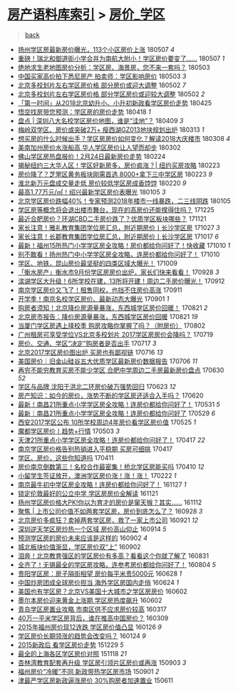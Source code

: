 [房产语料库索引](../../README.md)  > [房价_学区](房价_学区.md)
====
> [back](../README.md)

- [扬州学区房最新房价曝光，113个小区房价上涨](http://jkwz.applinzi.com/ittc/7100428022408807431.html#%E6%89%AC%E5%B7%9E%E5%AD%A6%E5%8C%BA%E6%88%BF%E6%9C%80%E6%96%B0%E6%88%BF%E4%BB%B7%E6%9B%9D%E5%85%89%EF%BC%8C113%E4%B8%AA%E5%B0%8F%E5%8C%BA%E6%88%BF%E4%BB%B7%E4%B8%8A%E6%B6%A8) 180507 *4* 
- [重磅！瑞北和御道街小学合并为南航大附小！学区房价要变了……](http://jkwz.applinzi.com/ittc/7100330172140225542.html#%E9%87%8D%E7%A3%85%EF%BC%81%E7%91%9E%E5%8C%97%E5%92%8C%E5%BE%A1%E9%81%93%E8%A1%97%E5%B0%8F%E5%AD%A6%E5%90%88%E5%B9%B6%E4%B8%BA%E5%8D%97%E8%88%AA%E5%A4%A7%E9%99%84%E5%B0%8F%EF%BC%81%E5%AD%A6%E5%8C%BA%E6%88%BF%E4%BB%B7%E8%A6%81%E5%8F%98%E4%BA%86%E2%80%A6%E2%80%A6) 180507 *1* 
- [绝地求生老地图房价分析：学区房、海景房，您不来一套吗？](http://jkwz.applinzi.com/ittc/7098872489000305675.html#%E7%BB%9D%E5%9C%B0%E6%B1%82%E7%94%9F%E8%80%81%E5%9C%B0%E5%9B%BE%E6%88%BF%E4%BB%B7%E5%88%86%E6%9E%90%EF%BC%9A%E5%AD%A6%E5%8C%BA%E6%88%BF%E3%80%81%E6%B5%B7%E6%99%AF%E6%88%BF%EF%BC%8C%E6%82%A8%E4%B8%8D%E6%9D%A5%E4%B8%80%E5%A5%97%E5%90%97%EF%BC%9F) 180503  
- [中国买家高价拍下悉尼房产 拍卖师：学区影响房价](http://jkwz.applinzi.com/ittc/7098798925203112976.html#%E4%B8%AD%E5%9B%BD%E4%B9%B0%E5%AE%B6%E9%AB%98%E4%BB%B7%E6%8B%8D%E4%B8%8B%E6%82%89%E5%B0%BC%E6%88%BF%E4%BA%A7+%E6%8B%8D%E5%8D%96%E5%B8%88%EF%BC%9A%E5%AD%A6%E5%8C%BA%E5%BD%B1%E5%93%8D%E6%88%BF%E4%BB%B7) 180503 *3* 
- [北京多校划片左右学区房价格 部分房价或迎大调整](http://jkwz.applinzi.com/ittc/7098441618942329862.html#%E5%8C%97%E4%BA%AC%E5%A4%9A%E6%A0%A1%E5%88%92%E7%89%87%E5%B7%A6%E5%8F%B3%E5%AD%A6%E5%8C%BA%E6%88%BF%E4%BB%B7%E6%A0%BC+%E9%83%A8%E5%88%86%E6%88%BF%E4%BB%B7%E6%88%96%E8%BF%8E%E5%A4%A7%E8%B0%83%E6%95%B4) 180502 *7* 
- [北京多校划片左右学区房价格 部分学区房价或迎较大调整](http://jkwz.applinzi.com/ittc/7098440678818448401.html#%E5%8C%97%E4%BA%AC%E5%A4%9A%E6%A0%A1%E5%88%92%E7%89%87%E5%B7%A6%E5%8F%B3%E5%AD%A6%E5%8C%BA%E6%88%BF%E4%BB%B7%E6%A0%BC+%E9%83%A8%E5%88%86%E5%AD%A6%E5%8C%BA%E6%88%BF%E4%BB%B7%E6%88%96%E8%BF%8E%E8%BE%83%E5%A4%A7%E8%B0%83%E6%95%B4) 180502 *2* 
- [「第一时间」从2018北京幼升小、小升初新政看学区房价走势](http://jkwz.applinzi.com/ittc/7095966784027100177.html#%E3%80%8C%E7%AC%AC%E4%B8%80%E6%97%B6%E9%97%B4%E3%80%8D%E4%BB%8E2018%E5%8C%97%E4%BA%AC%E5%B9%BC%E5%8D%87%E5%B0%8F%E3%80%81%E5%B0%8F%E5%8D%87%E5%88%9D%E6%96%B0%E6%94%BF%E7%9C%8B%E5%AD%A6%E5%8C%BA%E6%88%BF%E4%BB%B7%E8%B5%B0%E5%8A%BF) 180425  
- [悟空找房带您预测：学区房的房价走势](http://jkwz.applinzi.com/ittc/7093357403452212235.html#%E6%82%9F%E7%A9%BA%E6%89%BE%E6%88%BF%E5%B8%A6%E6%82%A8%E9%A2%84%E6%B5%8B%EF%BC%9A%E5%AD%A6%E5%8C%BA%E6%88%BF%E7%9A%84%E6%88%BF%E4%BB%B7%E8%B5%B0%E5%8A%BF) 180418 *1* 
- [盘点 | 深圳八大名校学区房价地图，谁是“洼地”？](http://jkwz.applinzi.com/ittc/7090018789272060935.html#%E7%9B%98%E7%82%B9+%7C+%E6%B7%B1%E5%9C%B3%E5%85%AB%E5%A4%A7%E5%90%8D%E6%A0%A1%E5%AD%A6%E5%8C%BA%E6%88%BF%E4%BB%B7%E5%9C%B0%E5%9B%BE%EF%BC%8C%E8%B0%81%E6%98%AF%E2%80%9C%E6%B4%BC%E5%9C%B0%E2%80%9D%EF%BC%9F) 180409 *3* 
- [梅岭双学区、房价或突破2万+ 瘦西湖GZ013地块规划出炉](http://jkwz.applinzi.com/ittc/7080001001547629574.html#%E6%A2%85%E5%B2%AD%E5%8F%8C%E5%AD%A6%E5%8C%BA%E3%80%81%E6%88%BF%E4%BB%B7%E6%88%96%E7%AA%81%E7%A0%B42%E4%B8%87%2B+%E7%98%A6%E8%A5%BF%E6%B9%96GZ013%E5%9C%B0%E5%9D%97%E8%A7%84%E5%88%92%E5%87%BA%E7%82%89) 180313 *1* 
- [想买房的什么时候出手？学区房房价如何变化？解读2018大庆楼市](http://jkwz.applinzi.com/ittc/7078100474807190544.html#%E6%83%B3%E4%B9%B0%E6%88%BF%E7%9A%84%E4%BB%80%E4%B9%88%E6%97%B6%E5%80%99%E5%87%BA%E6%89%8B%EF%BC%9F%E5%AD%A6%E5%8C%BA%E6%88%BF%E6%88%BF%E4%BB%B7%E5%A6%82%E4%BD%95%E5%8F%98%E5%8C%96%EF%BC%9F%E8%A7%A3%E8%AF%BB2018%E5%A4%A7%E5%BA%86%E6%A5%BC%E5%B8%82) 180308 *4* 
- [美南加州房价水涨船高 华人学区房价让人望而却步](http://jkwz.applinzi.com/ittc/7075790468908844049.html#%E7%BE%8E%E5%8D%97%E5%8A%A0%E5%B7%9E%E6%88%BF%E4%BB%B7%E6%B0%B4%E6%B6%A8%E8%88%B9%E9%AB%98+%E5%8D%8E%E4%BA%BA%E5%AD%A6%E5%8C%BA%E6%88%BF%E4%BB%B7%E8%AE%A9%E4%BA%BA%E6%9C%9B%E8%80%8C%E5%8D%B4%E6%AD%A5) 180302  
- [佛山学区房热盘报价！2月24日最新房价走势](http://jkwz.applinzi.com/ittc/7073558455338402822.html#%E4%BD%9B%E5%B1%B1%E5%AD%A6%E5%8C%BA%E6%88%BF%E7%83%AD%E7%9B%98%E6%8A%A5%E4%BB%B7%EF%BC%812%E6%9C%8824%E6%97%A5%E6%9C%80%E6%96%B0%E6%88%BF%E4%BB%B7%E8%B5%B0%E5%8A%BF) 180224  
- [揭秘纽约三大华人区！学区好新房多，房价疯涨？| 纽约买房攻略](http://jkwz.applinzi.com/ittc/7073370356209681418.html#%E6%8F%AD%E7%A7%98%E7%BA%BD%E7%BA%A6%E4%B8%89%E5%A4%A7%E5%8D%8E%E4%BA%BA%E5%8C%BA%EF%BC%81%E5%AD%A6%E5%8C%BA%E5%A5%BD%E6%96%B0%E6%88%BF%E5%A4%9A%EF%BC%8C%E6%88%BF%E4%BB%B7%E7%96%AF%E6%B6%A8%EF%BC%9F%7C+%E7%BA%BD%E7%BA%A6%E4%B9%B0%E6%88%BF%E6%94%BB%E7%95%A5) 180223  
- [房价降了？芝罘区黄务板块刚需首选 8000+拿下三中学区房](http://jkwz.applinzi.com/ittc/7073229432884298768.html#%E6%88%BF%E4%BB%B7%E9%99%8D%E4%BA%86%EF%BC%9F%E8%8A%9D%E7%BD%98%E5%8C%BA%E9%BB%84%E5%8A%A1%E6%9D%BF%E5%9D%97%E5%88%9A%E9%9C%80%E9%A6%96%E9%80%89+8000%2B%E6%8B%BF%E4%B8%8B%E4%B8%89%E4%B8%AD%E5%AD%A6%E5%8C%BA%E6%88%BF) 180223 *9* 
- [淮北新万元盘成交量走低 房价较低学区房成香饽饽](http://jkwz.applinzi.com/ittc/7072261298383750150.html#%E6%B7%AE%E5%8C%97%E6%96%B0%E4%B8%87%E5%85%83%E7%9B%98%E6%88%90%E4%BA%A4%E9%87%8F%E8%B5%B0%E4%BD%8E+%E6%88%BF%E4%BB%B7%E8%BE%83%E4%BD%8E%E5%AD%A6%E5%8C%BA%E6%88%BF%E6%88%90%E9%A6%99%E9%A5%BD%E9%A5%BD) 180220 *9* 
- [最高1.77万元/㎡！绍兴最新学区房价表曝光](http://jkwz.applinzi.com/ittc/7055117110995321862.html#%E6%9C%80%E9%AB%981.77%E4%B8%87%E5%85%83%2F%E3%8E%A1%EF%BC%81%E7%BB%8D%E5%85%B4%E6%9C%80%E6%96%B0%E5%AD%A6%E5%8C%BA%E6%88%BF%E4%BB%B7%E8%A1%A8%E6%9B%9D%E5%85%89) 180105 *3* 
- [北京学区房价跌幅40%！专家预测2018年楼市一线暴跌，二三线阴跌](http://jkwz.applinzi.com/ittc/7055056988247950346.html#%E5%8C%97%E4%BA%AC%E5%AD%A6%E5%8C%BA%E6%88%BF%E4%BB%B7%E8%B7%8C%E5%B9%8540%25%EF%BC%81%E4%B8%93%E5%AE%B6%E9%A2%84%E6%B5%8B2018%E5%B9%B4%E6%A5%BC%E5%B8%82%E4%B8%80%E7%BA%BF%E6%9A%B4%E8%B7%8C%EF%BC%8C%E4%BA%8C%E4%B8%89%E7%BA%BF%E9%98%B4%E8%B7%8C) 180105  
- [学区房等概念将会退出楼市舞台，现在的高房价还能撑得住吗？](http://jkwz.applinzi.com/ittc/7050967625406874640.html#%E5%AD%A6%E5%8C%BA%E6%88%BF%E7%AD%89%E6%A6%82%E5%BF%B5%E5%B0%86%E4%BC%9A%E9%80%80%E5%87%BA%E6%A5%BC%E5%B8%82%E8%88%9E%E5%8F%B0%EF%BC%8C%E7%8E%B0%E5%9C%A8%E7%9A%84%E9%AB%98%E6%88%BF%E4%BB%B7%E8%BF%98%E8%83%BD%E6%92%91%E5%BE%97%E4%BD%8F%E5%90%97%EF%BC%9F) 171225  
- [最近合肥房价？环湖CBD二手房价跌了？优质学区板块哪些？](http://jkwz.applinzi.com/ittc/7038486428281996304.html#%E6%9C%80%E8%BF%91%E5%90%88%E8%82%A5%E6%88%BF%E4%BB%B7%EF%BC%9F%E7%8E%AF%E6%B9%96CBD%E4%BA%8C%E6%89%8B%E6%88%BF%E4%BB%B7%E8%B7%8C%E4%BA%86%EF%BC%9F%E4%BC%98%E8%B4%A8%E5%AD%A6%E5%8C%BA%E6%9D%BF%E5%9D%97%E5%93%AA%E4%BA%9B%EF%BC%9F) 171121  
- [家长注意！雅礼教育集团学位房汇总，附近期房价丨长沙学区房](http://jkwz.applinzi.com/ittc/7029079292766585873.html#%E5%AE%B6%E9%95%BF%E6%B3%A8%E6%84%8F%EF%BC%81%E9%9B%85%E7%A4%BC%E6%95%99%E8%82%B2%E9%9B%86%E5%9B%A2%E5%AD%A6%E4%BD%8D%E6%88%BF%E6%B1%87%E6%80%BB%EF%BC%8C%E9%99%84%E8%BF%91%E6%9C%9F%E6%88%BF%E4%BB%B7%E4%B8%A8%E9%95%BF%E6%B2%99%E5%AD%A6%E5%8C%BA%E6%88%BF) 171027 *3* 
- [家长注意！长郡教育集团学位房汇总，附近期房价丨长沙学区房](http://jkwz.applinzi.com/ittc/7025349633025508368.html#%E5%AE%B6%E9%95%BF%E6%B3%A8%E6%84%8F%EF%BC%81%E9%95%BF%E9%83%A1%E6%95%99%E8%82%B2%E9%9B%86%E5%9B%A2%E5%AD%A6%E4%BD%8D%E6%88%BF%E6%B1%87%E6%80%BB%EF%BC%8C%E9%99%84%E8%BF%91%E6%9C%9F%E6%88%BF%E4%BB%B7%E4%B8%A8%E9%95%BF%E6%B2%99%E5%AD%A6%E5%8C%BA%E6%88%BF) 171017 *6* 
- [最新！福州15所热门小学学区房全攻略！房价都给你问好了！快收藏](http://jkwz.applinzi.com/ittc/7022863665789928465.html#%E6%9C%80%E6%96%B0%EF%BC%81%E7%A6%8F%E5%B7%9E15%E6%89%80%E7%83%AD%E9%97%A8%E5%B0%8F%E5%AD%A6%E5%AD%A6%E5%8C%BA%E6%88%BF%E5%85%A8%E6%94%BB%E7%95%A5%EF%BC%81%E6%88%BF%E4%BB%B7%E9%83%BD%E7%BB%99%E4%BD%A0%E9%97%AE%E5%A5%BD%E4%BA%86%EF%BC%81%E5%BF%AB%E6%94%B6%E8%97%8F) 171010 *1* 
- [别不敢看！扬州热门中小学学区房全攻略，连房价都给你问好了！](http://jkwz.applinzi.com/ittc/7022729079089005584.html#%E5%88%AB%E4%B8%8D%E6%95%A2%E7%9C%8B%EF%BC%81%E6%89%AC%E5%B7%9E%E7%83%AD%E9%97%A8%E4%B8%AD%E5%B0%8F%E5%AD%A6%E5%AD%A6%E5%8C%BA%E6%88%BF%E5%85%A8%E6%94%BB%E7%95%A5%EF%BC%8C%E8%BF%9E%E6%88%BF%E4%BB%B7%E9%83%BD%E7%BB%99%E4%BD%A0%E9%97%AE%E5%A5%BD%E4%BA%86%EF%BC%81) 171010  
- [学区、地铁，昆山房价最坚挺的四类区域大曝光！](http://jkwz.applinzi.com/ittc/7022390050912994320.html#%E5%AD%A6%E5%8C%BA%E3%80%81%E5%9C%B0%E9%93%81%EF%BC%8C%E6%98%86%E5%B1%B1%E6%88%BF%E4%BB%B7%E6%9C%80%E5%9D%9A%E6%8C%BA%E7%9A%84%E5%9B%9B%E7%B1%BB%E5%8C%BA%E5%9F%9F%E5%A4%A7%E6%9B%9D%E5%85%89%EF%BC%81) 171009  
- [「衡水房产」衡水市9月份学区房房价出炉，家长们快来看看！](http://jkwz.applinzi.com/ittc/7018276503819912208.html#%E3%80%8C%E8%A1%A1%E6%B0%B4%E6%88%BF%E4%BA%A7%E3%80%8D%E8%A1%A1%E6%B0%B4%E5%B8%829%E6%9C%88%E4%BB%BD%E5%AD%A6%E5%8C%BA%E6%88%BF%E6%88%BF%E4%BB%B7%E5%87%BA%E7%82%89%EF%BC%8C%E5%AE%B6%E9%95%BF%E4%BB%AC%E5%BF%AB%E6%9D%A5%E7%9C%8B%E7%9C%8B%EF%BC%81) 170928 *3* 
- [滨湖学区大升级！6所学校在建，13所将开建！周边二手房价曝光！](http://jkwz.applinzi.com/ittc/7012536863016092432.html#%E6%BB%A8%E6%B9%96%E5%AD%A6%E5%8C%BA%E5%A4%A7%E5%8D%87%E7%BA%A7%EF%BC%816%E6%89%80%E5%AD%A6%E6%A0%A1%E5%9C%A8%E5%BB%BA%EF%BC%8C13%E6%89%80%E5%B0%86%E5%BC%80%E5%BB%BA%EF%BC%81%E5%91%A8%E8%BE%B9%E4%BA%8C%E6%89%8B%E6%88%BF%E4%BB%B7%E6%9B%9D%E5%85%89%EF%BC%81) 170912  
- [南京学区房价又飞了！租售同权，也挡不住房价高涨](http://jkwz.applinzi.com/ittc/7012024767018959633.html#%E5%8D%97%E4%BA%AC%E5%AD%A6%E5%8C%BA%E6%88%BF%E4%BB%B7%E5%8F%88%E9%A3%9E%E4%BA%86%EF%BC%81%E7%A7%9F%E5%94%AE%E5%90%8C%E6%9D%83%EF%BC%8C%E4%B9%9F%E6%8C%A1%E4%B8%8D%E4%BD%8F%E6%88%BF%E4%BB%B7%E9%AB%98%E6%B6%A8) 170911  
- [开学季！南京名校学区房价、最新动态大曝光](http://jkwz.applinzi.com/ittc/7008345877394228241.html#%E5%BC%80%E5%AD%A6%E5%AD%A3%EF%BC%81%E5%8D%97%E4%BA%AC%E5%90%8D%E6%A0%A1%E5%AD%A6%E5%8C%BA%E6%88%BF%E4%BB%B7%E3%80%81%E6%9C%80%E6%96%B0%E5%8A%A8%E6%80%81%E5%A4%A7%E6%9B%9D%E5%85%89) 170901 *1* 
- [购房者须知！北京降价房源量暴涨，东西城学区房价回暖！](http://jkwz.applinzi.com/ittc/7004369743421899792.html#%E8%B4%AD%E6%88%BF%E8%80%85%E9%A1%BB%E7%9F%A5%EF%BC%81%E5%8C%97%E4%BA%AC%E9%99%8D%E4%BB%B7%E6%88%BF%E6%BA%90%E9%87%8F%E6%9A%B4%E6%B6%A8%EF%BC%8C%E4%B8%9C%E8%A5%BF%E5%9F%8E%E5%AD%A6%E5%8C%BA%E6%88%BF%E4%BB%B7%E5%9B%9E%E6%9A%96%EF%BC%81) 170821 *2* 
- [北京房市报告：降价房源量暴涨，东西城学区房价回暖](http://jkwz.applinzi.com/ittc/7004369195423499281.html#%E5%8C%97%E4%BA%AC%E6%88%BF%E5%B8%82%E6%8A%A5%E5%91%8A%EF%BC%9A%E9%99%8D%E4%BB%B7%E6%88%BF%E6%BA%90%E9%87%8F%E6%9A%B4%E6%B6%A8%EF%BC%8C%E4%B8%9C%E8%A5%BF%E5%9F%8E%E5%AD%A6%E5%8C%BA%E6%88%BF%E4%BB%B7%E5%9B%9E%E6%9A%96) 170821 *19* 
- [当厦门学区房遇上择校季 购房攻略你掌握了吗？（附房价）](http://jkwz.applinzi.com/ittc/6997260599686595600.html#%E5%BD%93%E5%8E%A6%E9%97%A8%E5%AD%A6%E5%8C%BA%E6%88%BF%E9%81%87%E4%B8%8A%E6%8B%A9%E6%A0%A1%E5%AD%A3+%E8%B4%AD%E6%88%BF%E6%94%BB%E7%95%A5%E4%BD%A0%E6%8E%8C%E6%8F%A1%E4%BA%86%E5%90%97%EF%BC%9F%EF%BC%88%E9%99%84%E6%88%BF%E4%BB%B7%EF%BC%89) 170802  
- [广州租房可享受学位VS北京多校划片 2017学区房房价会降吗？](http://jkwz.applinzi.com/ittc/6992015705703449616.html#%E5%B9%BF%E5%B7%9E%E7%A7%9F%E6%88%BF%E5%8F%AF%E4%BA%AB%E5%8F%97%E5%AD%A6%E4%BD%8DVS%E5%8C%97%E4%BA%AC%E5%A4%9A%E6%A0%A1%E5%88%92%E7%89%87+2017%E5%AD%A6%E5%8C%BA%E6%88%BF%E6%88%BF%E4%BB%B7%E4%BC%9A%E9%99%8D%E5%90%97%EF%BC%9F) 170719  
- [房价、交通、学区“决定”购房者是否出手](http://jkwz.applinzi.com/ittc/6991130179312026641.html#%E6%88%BF%E4%BB%B7%E3%80%81%E4%BA%A4%E9%80%9A%E3%80%81%E5%AD%A6%E5%8C%BA%E2%80%9C%E5%86%B3%E5%AE%9A%E2%80%9D%E8%B4%AD%E6%88%BF%E8%80%85%E6%98%AF%E5%90%A6%E5%87%BA%E6%89%8B) 170717 *3* 
- [北京2017学区房价图出炉 买房也有鄙视链](http://jkwz.applinzi.com/ittc/6990898707372180496.html#%E5%8C%97%E4%BA%AC2017%E5%AD%A6%E5%8C%BA%E6%88%BF%E4%BB%B7%E5%9B%BE%E5%87%BA%E7%82%89+%E4%B9%B0%E6%88%BF%E4%B9%9F%E6%9C%89%E9%84%99%E8%A7%86%E9%93%BE) 170716 *13* 
- [美国房价｜旧金山硅谷五大优质学区最新房价数据报告](http://jkwz.applinzi.com/ittc/6987104240538223620.html#%E7%BE%8E%E5%9B%BD%E6%88%BF%E4%BB%B7%EF%BD%9C%E6%97%A7%E9%87%91%E5%B1%B1%E7%A1%85%E8%B0%B7%E4%BA%94%E5%A4%A7%E4%BC%98%E8%B4%A8%E5%AD%A6%E5%8C%BA%E6%9C%80%E6%96%B0%E6%88%BF%E4%BB%B7%E6%95%B0%E6%8D%AE%E6%8A%A5%E5%91%8A) 170706 *11* 
- [再穷不能穷教育买房不能少学区 合肥中学周边二手房最新房价盘点](http://jkwz.applinzi.com/ittc/6985007510061581317.html#%E5%86%8D%E7%A9%B7%E4%B8%8D%E8%83%BD%E7%A9%B7%E6%95%99%E8%82%B2%E4%B9%B0%E6%88%BF%E4%B8%8D%E8%83%BD%E5%B0%91%E5%AD%A6%E5%8C%BA+%E5%90%88%E8%82%A5%E4%B8%AD%E5%AD%A6%E5%91%A8%E8%BE%B9%E4%BA%8C%E6%89%8B%E6%88%BF%E6%9C%80%E6%96%B0%E6%88%BF%E4%BB%B7%E7%9B%98%E7%82%B9) 170630 *52* 
- [学区与品牌 沈阳于洪北二环房价破万强势回归](http://jkwz.applinzi.com/ittc/6982281611851596805.html#%E5%AD%A6%E5%8C%BA%E4%B8%8E%E5%93%81%E7%89%8C+%E6%B2%88%E9%98%B3%E4%BA%8E%E6%B4%AA%E5%8C%97%E4%BA%8C%E7%8E%AF%E6%88%BF%E4%BB%B7%E7%A0%B4%E4%B8%87%E5%BC%BA%E5%8A%BF%E5%9B%9E%E5%BD%92) 170623 *12* 
- [房产知识：如今的房价，涨势不断的学区房还适合入手吗？](http://jkwz.applinzi.com/ittc/6981197628841657348.html#%E6%88%BF%E4%BA%A7%E7%9F%A5%E8%AF%86%EF%BC%9A%E5%A6%82%E4%BB%8A%E7%9A%84%E6%88%BF%E4%BB%B7%EF%BC%8C%E6%B6%A8%E5%8A%BF%E4%B8%8D%E6%96%AD%E7%9A%84%E5%AD%A6%E5%8C%BA%E6%88%BF%E8%BF%98%E9%80%82%E5%90%88%E5%85%A5%E6%89%8B%E5%90%97%EF%BC%9F) 170620  
- [最新！南昌21所重点小学学区房全攻略！连房价都给你问好了！](http://jkwz.applinzi.com/ittc/6973772218159858693.html#%E6%9C%80%E6%96%B0%EF%BC%81%E5%8D%97%E6%98%8C21%E6%89%80%E9%87%8D%E7%82%B9%E5%B0%8F%E5%AD%A6%E5%AD%A6%E5%8C%BA%E6%88%BF%E5%85%A8%E6%94%BB%E7%95%A5%EF%BC%81%E8%BF%9E%E6%88%BF%E4%BB%B7%E9%83%BD%E7%BB%99%E4%BD%A0%E9%97%AE%E5%A5%BD%E4%BA%86%EF%BC%81) 170531 *5* 
- [最新｜南昌21所重点小学学区房全攻略！连房价都给你问好了](http://jkwz.applinzi.com/ittc/6973039283114869764.html#%E6%9C%80%E6%96%B0%EF%BD%9C%E5%8D%97%E6%98%8C21%E6%89%80%E9%87%8D%E7%82%B9%E5%B0%8F%E5%AD%A6%E5%AD%A6%E5%8C%BA%E6%88%BF%E5%85%A8%E6%94%BB%E7%95%A5%EF%BC%81%E8%BF%9E%E6%88%BF%E4%BB%B7%E9%83%BD%E7%BB%99%E4%BD%A0%E9%97%AE%E5%A5%BD%E4%BA%86) 170529 *6* 
- [西安2017学区公布 10所学校周边4年房价看学区房价值](http://jkwz.applinzi.com/ittc/6971527466119070724.html#%E8%A5%BF%E5%AE%892017%E5%AD%A6%E5%8C%BA%E5%85%AC%E5%B8%83+10%E6%89%80%E5%AD%A6%E6%A0%A1%E5%91%A8%E8%BE%B94%E5%B9%B4%E6%88%BF%E4%BB%B7%E7%9C%8B%E5%AD%A6%E5%8C%BA%E6%88%BF%E4%BB%B7%E5%80%BC) 170525 *1* 
- [魔都学区房价丨趋势+行情](http://jkwz.applinzi.com/ittc/6963552523574051845.html#%E9%AD%94%E9%83%BD%E5%AD%A6%E5%8C%BA%E6%88%BF%E4%BB%B7%E4%B8%A8%E8%B6%8B%E5%8A%BF%2B%E8%A1%8C%E6%83%85) 170503 *3* 
- [天津21所重点小学学区房全攻略！连房价都给你问好了！](http://jkwz.applinzi.com/ittc/6957638603713807365.html#%E5%A4%A9%E6%B4%A521%E6%89%80%E9%87%8D%E7%82%B9%E5%B0%8F%E5%AD%A6%E5%AD%A6%E5%8C%BA%E6%88%BF%E5%85%A8%E6%94%BB%E7%95%A5%EF%BC%81%E8%BF%9E%E6%88%BF%E4%BB%B7%E9%83%BD%E7%BB%99%E4%BD%A0%E9%97%AE%E5%A5%BD%E4%BA%86%EF%BC%81) 170417 *22* 
- [南京学区房价格告别热销进入平稳期 买房可细挑](http://jkwz.applinzi.com/ittc/6957548443672249349.html#%E5%8D%97%E4%BA%AC%E5%AD%A6%E5%8C%BA%E6%88%BF%E4%BB%B7%E6%A0%BC%E5%91%8A%E5%88%AB%E7%83%AD%E9%94%80%E8%BF%9B%E5%85%A5%E5%B9%B3%E7%A8%B3%E6%9C%9F+%E4%B9%B0%E6%88%BF%E5%8F%AF%E7%BB%86%E6%8C%91) 170417  
- [学区、房价，这些你知道吗](http://jkwz.applinzi.com/ittc/6955322433417528325.html#%E5%AD%A6%E5%8C%BA%E3%80%81%E6%88%BF%E4%BB%B7%EF%BC%8C%E8%BF%99%E4%BA%9B%E4%BD%A0%E7%9F%A5%E9%81%93%E5%90%97) 170411  
- [房价南京倒数第三！名校合作最密集！桥北学区房能买吗](http://jkwz.applinzi.com/ittc/6954830421333378053.html#%E6%88%BF%E4%BB%B7%E5%8D%97%E4%BA%AC%E5%80%92%E6%95%B0%E7%AC%AC%E4%B8%89%EF%BC%81%E5%90%8D%E6%A0%A1%E5%90%88%E4%BD%9C%E6%9C%80%E5%AF%86%E9%9B%86%EF%BC%81%E6%A1%A5%E5%8C%97%E5%AD%A6%E5%8C%BA%E6%88%BF%E8%83%BD%E4%B9%B0%E5%90%97) 170410 *12* 
- [小留学生签证放开，澳洲学区房价涨！涨！涨！](http://jkwz.applinzi.com/ittc/6937523457633027076.html#%E5%B0%8F%E7%95%99%E5%AD%A6%E7%94%9F%E7%AD%BE%E8%AF%81%E6%94%BE%E5%BC%80%EF%BC%8C%E6%BE%B3%E6%B4%B2%E5%AD%A6%E5%8C%BA%E6%88%BF%E4%BB%B7%E6%B6%A8%EF%BC%81%E6%B6%A8%EF%BC%81%E6%B6%A8%EF%BC%81) 170222 *1* 
- [南京最牛初中学区房全攻略！连房价都给你问好了！](http://jkwz.applinzi.com/ittc/6905313770074539012.html#%E5%8D%97%E4%BA%AC%E6%9C%80%E7%89%9B%E5%88%9D%E4%B8%AD%E5%AD%A6%E5%8C%BA%E6%88%BF%E5%85%A8%E6%94%BB%E7%95%A5%EF%BC%81%E8%BF%9E%E6%88%BF%E4%BB%B7%E9%83%BD%E7%BB%99%E4%BD%A0%E9%97%AE%E5%A5%BD%E4%BA%86%EF%BC%81) 161127 *1* 
- [锁定伦敦最好的公立中学 学区房房价全解读](http://jkwz.applinzi.com/ittc/6902950284036146181.html#%E9%94%81%E5%AE%9A%E4%BC%A6%E6%95%A6%E6%9C%80%E5%A5%BD%E7%9A%84%E5%85%AC%E7%AB%8B%E4%B8%AD%E5%AD%A6+%E5%AD%A6%E5%8C%BA%E6%88%BF%E6%88%BF%E4%BB%B7%E5%85%A8%E8%A7%A3%E8%AF%BB) 161121  
- [扬州学区房价格大PK!你以为育才的房价是窜天猴？其实……](http://jkwz.applinzi.com/ittc/6899535872365429764.html#%E6%89%AC%E5%B7%9E%E5%AD%A6%E5%8C%BA%E6%88%BF%E4%BB%B7%E6%A0%BC%E5%A4%A7PK%21%E4%BD%A0%E4%BB%A5%E4%B8%BA%E8%82%B2%E6%89%8D%E7%9A%84%E6%88%BF%E4%BB%B7%E6%98%AF%E7%AA%9C%E5%A4%A9%E7%8C%B4%EF%BC%9F%E5%85%B6%E5%AE%9E%E2%80%A6%E2%80%A6) 161112  
- [聚焦 | 上市公司价值不如两套学区房，房价到底怎么了？](http://jkwz.applinzi.com/ittc/6882968509809689605.html#%E8%81%9A%E7%84%A6+%7C+%E4%B8%8A%E5%B8%82%E5%85%AC%E5%8F%B8%E4%BB%B7%E5%80%BC%E4%B8%8D%E5%A6%82%E4%B8%A4%E5%A5%97%E5%AD%A6%E5%8C%BA%E6%88%BF%EF%BC%8C%E6%88%BF%E4%BB%B7%E5%88%B0%E5%BA%95%E6%80%8E%E4%B9%88%E4%BA%86%EF%BC%9F) 160928 *3* 
- [北京房价多疯狂？卖掉两套学区房，救了一家上市公司](http://jkwz.applinzi.com/ittc/6880366135949657093.html#%E5%8C%97%E4%BA%AC%E6%88%BF%E4%BB%B7%E5%A4%9A%E7%96%AF%E7%8B%82%EF%BC%9F%E5%8D%96%E6%8E%89%E4%B8%A4%E5%A5%97%E5%AD%A6%E5%8C%BA%E6%88%BF%EF%BC%8C%E6%95%91%E4%BA%86%E4%B8%80%E5%AE%B6%E4%B8%8A%E5%B8%82%E5%85%AC%E5%8F%B8) 160921 *12* 
- [深圳逆天学区房炒热一个区域 房价高山仰止](http://jkwz.applinzi.com/ittc/6877743289368839172.html#%E6%B7%B1%E5%9C%B3%E9%80%86%E5%A4%A9%E5%AD%A6%E5%8C%BA%E6%88%BF%E7%82%92%E7%83%AD%E4%B8%80%E4%B8%AA%E5%8C%BA%E5%9F%9F+%E6%88%BF%E4%BB%B7%E9%AB%98%E5%B1%B1%E4%BB%B0%E6%AD%A2) 160914 *5* 
- [预测学区房的房价未来应该是这样的](http://jkwz.applinzi.com/ittc/6873357633251181572.html#%E9%A2%84%E6%B5%8B%E5%AD%A6%E5%8C%BA%E6%88%BF%E7%9A%84%E6%88%BF%E4%BB%B7%E6%9C%AA%E6%9D%A5%E5%BA%94%E8%AF%A5%E6%98%AF%E8%BF%99%E6%A0%B7%E7%9A%84) 160902 *4* 
- [城北板块价值渐显，学区房价双“上”](http://jkwz.applinzi.com/ittc/6873222074579026949.html#%E5%9F%8E%E5%8C%97%E6%9D%BF%E5%9D%97%E4%BB%B7%E5%80%BC%E6%B8%90%E6%98%BE%EF%BC%8C%E5%AD%A6%E5%8C%BA%E6%88%BF%E4%BB%B7%E5%8F%8C%E2%80%9C%E4%B8%8A%E2%80%9D) 160902  
- [泪奔！北京教育强区的学区房价有多高？看看这个你就了解了](http://jkwz.applinzi.com/ittc/6872588236689507332.html#%E6%B3%AA%E5%A5%94%EF%BC%81%E5%8C%97%E4%BA%AC%E6%95%99%E8%82%B2%E5%BC%BA%E5%8C%BA%E7%9A%84%E5%AD%A6%E5%8C%BA%E6%88%BF%E4%BB%B7%E6%9C%89%E5%A4%9A%E9%AB%98%EF%BC%9F%E7%9C%8B%E7%9C%8B%E8%BF%99%E4%B8%AA%E4%BD%A0%E5%B0%B1%E4%BA%86%E8%A7%A3%E4%BA%86) 160831  
- [全齐了！无锡最全的学区房攻略，连参考房价都给你问好了！](http://jkwz.applinzi.com/ittc/6862442147638412292.html#%E5%85%A8%E9%BD%90%E4%BA%86%EF%BC%81%E6%97%A0%E9%94%A1%E6%9C%80%E5%85%A8%E7%9A%84%E5%AD%A6%E5%8C%BA%E6%88%BF%E6%94%BB%E7%95%A5%EF%BC%8C%E8%BF%9E%E5%8F%82%E8%80%83%E6%88%BF%E4%BB%B7%E9%83%BD%E7%BB%99%E4%BD%A0%E9%97%AE%E5%A5%BD%E4%BA%86%EF%BC%81) 160804 *5* 
- [贵阳学区房：房子隔街相望 房价每平米贵5000元](http://jkwz.applinzi.com/ittc/6848678509601620996.html#%E8%B4%B5%E9%98%B3%E5%AD%A6%E5%8C%BA%E6%88%BF%EF%BC%9A%E6%88%BF%E5%AD%90%E9%9A%94%E8%A1%97%E7%9B%B8%E6%9C%9B+%E6%88%BF%E4%BB%B7%E6%AF%8F%E5%B9%B3%E7%B1%B3%E8%B4%B55000%E5%85%83) 160628 *1* 
- [中国炒房团成全球房价担当 海外学区房国内走俏](http://jkwz.applinzi.com/ittc/6847225984683869189.html#%E4%B8%AD%E5%9B%BD%E7%82%92%E6%88%BF%E5%9B%A2%E6%88%90%E5%85%A8%E7%90%83%E6%88%BF%E4%BB%B7%E6%8B%85%E5%BD%93+%E6%B5%B7%E5%A4%96%E5%AD%A6%E5%8C%BA%E6%88%BF%E5%9B%BD%E5%86%85%E8%B5%B0%E4%BF%8F) 160624 *1* 
- [美国也有学区房？北京VS美国十大城市之学区房房价](http://jkwz.applinzi.com/ittc/6839259666940691461.html#%E7%BE%8E%E5%9B%BD%E4%B9%9F%E6%9C%89%E5%AD%A6%E5%8C%BA%E6%88%BF%EF%BC%9F%E5%8C%97%E4%BA%ACVS%E7%BE%8E%E5%9B%BD%E5%8D%81%E5%A4%A7%E5%9F%8E%E5%B8%82%E4%B9%8B%E5%AD%A6%E5%8C%BA%E6%88%BF%E6%88%BF%E4%BB%B7) 160602  
- [墨尔本房价迎来黄金上涨期 学区房热度飙升](http://jkwz.applinzi.com/ittc/6839122772072334341.html#%E5%A2%A8%E5%B0%94%E6%9C%AC%E6%88%BF%E4%BB%B7%E8%BF%8E%E6%9D%A5%E9%BB%84%E9%87%91%E4%B8%8A%E6%B6%A8%E6%9C%9F+%E5%AD%A6%E5%8C%BA%E6%88%BF%E7%83%AD%E5%BA%A6%E9%A3%99%E5%8D%87) 160602  
- [青岛学区房置业攻略 市南区供不应求房价较高](http://jkwz.applinzi.com/ittc/6810477314877948932.html#%E9%9D%92%E5%B2%9B%E5%AD%A6%E5%8C%BA%E6%88%BF%E7%BD%AE%E4%B8%9A%E6%94%BB%E7%95%A5+%E5%B8%82%E5%8D%97%E5%8C%BA%E4%BE%9B%E4%B8%8D%E5%BA%94%E6%B1%82%E6%88%BF%E4%BB%B7%E8%BE%83%E9%AB%98) 160317  
- [40万一平米学区房背后，谁在推高中国房价？](http://jkwz.applinzi.com/ittc/6807637355573806084.html#40%E4%B8%87%E4%B8%80%E5%B9%B3%E7%B1%B3%E5%AD%A6%E5%8C%BA%E6%88%BF%E8%83%8C%E5%90%8E%EF%BC%8C%E8%B0%81%E5%9C%A8%E6%8E%A8%E9%AB%98%E4%B8%AD%E5%9B%BD%E6%88%BF%E4%BB%B7%EF%BC%9F) 160309  
- [2015年福州房价现12连跌 学区房价值凸显](http://jkwz.applinzi.com/ittc/6791555656838546437.html#2015%E5%B9%B4%E7%A6%8F%E5%B7%9E%E6%88%BF%E4%BB%B7%E7%8E%B012%E8%BF%9E%E8%B7%8C+%E5%AD%A6%E5%8C%BA%E6%88%BF%E4%BB%B7%E5%80%BC%E5%87%B8%E6%98%BE) 160126 *9* 
- [学区房价长期领涨的趋势会改变吗？](http://jkwz.applinzi.com/ittc/6790959276914902021.html#%E5%AD%A6%E5%8C%BA%E6%88%BF%E4%BB%B7%E9%95%BF%E6%9C%9F%E9%A2%86%E6%B6%A8%E7%9A%84%E8%B6%8B%E5%8A%BF%E4%BC%9A%E6%94%B9%E5%8F%98%E5%90%97%EF%BC%9F) 160124 *9* 
- [2015新政后 看学区房价走势](http://jkwz.applinzi.com/ittc/6781160325844042756.html#2015%E6%96%B0%E6%94%BF%E5%90%8E+%E7%9C%8B%E5%AD%A6%E5%8C%BA%E6%88%BF%E4%BB%B7%E8%B5%B0%E5%8A%BF) 151229 *5* 
- [最全的上海各区学区房价对照](http://jkwz.applinzi.com/ittc/6765950745358894084.html#%E6%9C%80%E5%85%A8%E7%9A%84%E4%B8%8A%E6%B5%B7%E5%90%84%E5%8C%BA%E5%AD%A6%E5%8C%BA%E6%88%BF%E4%BB%B7%E5%AF%B9%E7%85%A7) 151118 *21* 
- [杏林湾教育配套再升级 学区房引领片区房价或再涨](http://jkwz.applinzi.com/ittc/6737767076045030404.html#%E6%9D%8F%E6%9E%97%E6%B9%BE%E6%95%99%E8%82%B2%E9%85%8D%E5%A5%97%E5%86%8D%E5%8D%87%E7%BA%A7+%E5%AD%A6%E5%8C%BA%E6%88%BF%E5%BC%95%E9%A2%86%E7%89%87%E5%8C%BA%E6%88%BF%E4%BB%B7%E6%88%96%E5%86%8D%E6%B6%A8) 150903 *3* 
- [福州房价“冷暖”不同 新政带热学区房市场](http://jkwz.applinzi.com/ittc/6737006299897693189.html#%E7%A6%8F%E5%B7%9E%E6%88%BF%E4%BB%B7%E2%80%9C%E5%86%B7%E6%9A%96%E2%80%9D%E4%B8%8D%E5%90%8C+%E6%96%B0%E6%94%BF%E5%B8%A6%E7%83%AD%E5%AD%A6%E5%8C%BA%E6%88%BF%E5%B8%82%E5%9C%BA) 150901 *2* 
- [津最严学区房新政逼涨房价 30%购房者加速置业](http://jkwz.applinzi.com/ittc/547650611422699419.html#%E6%B4%A5%E6%9C%80%E4%B8%A5%E5%AD%A6%E5%8C%BA%E6%88%BF%E6%96%B0%E6%94%BF%E9%80%BC%E6%B6%A8%E6%88%BF%E4%BB%B7+30%25%E8%B4%AD%E6%88%BF%E8%80%85%E5%8A%A0%E9%80%9F%E7%BD%AE%E4%B8%9A) 150611  
